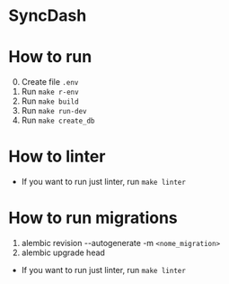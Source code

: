 # SyncDash

# How to run

0. Create file `.env`
1. Run `make r-env`
2. Run `make build`
3. Run `make run-dev`
4. Run `make create_db`

# How to linter

- If you want to run just linter, run `make linter`

# How to run migrations

1. alembic revision --autogenerate -m `<nome_migration>`
2. alembic upgrade head


- If you want to run just linter, run `make linter`

